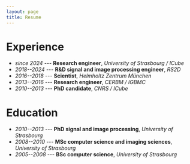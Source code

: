 ```yaml
---
layout: page
title: Resume
---
```


<!-- # Highlights -->

# Experience

* *since 2024* --- **Research engineer**, *University of Strasbourg / ICube*
* *2018--2024* --- **R&D signal and image processing engineer**, *RS2D*
* *2016--2018* --- **Scientist**, *Helmholtz Zentrum München*
* *2013--2016* --- **Research engineer**, *CERBM / IGBMC*
* *2010--2013* --- **PhD candidate**, *CNRS / ICube*

# Education

* *2010--2013* --- **PhD signal and image processing**, *University of Strasbourg*
* *2008--2010* --- **MSc computer science and imaging sciences**, *University of Strasbourg*
* *2005--2008* --- **BSc computer science**, *University of Strasbourg*
